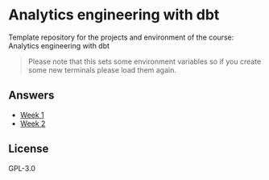 # Analytics engineering with dbt

Template repository for the projects and environment of the course: Analytics engineering with dbt

> Please note that this sets some environment variables so if you create some new terminals please load them again.

## Answers
- [Week 1](./greenery/week_1_readme.md)
- [Week 2](./greenery/week_2_readme.md)


## License
GPL-3.0
